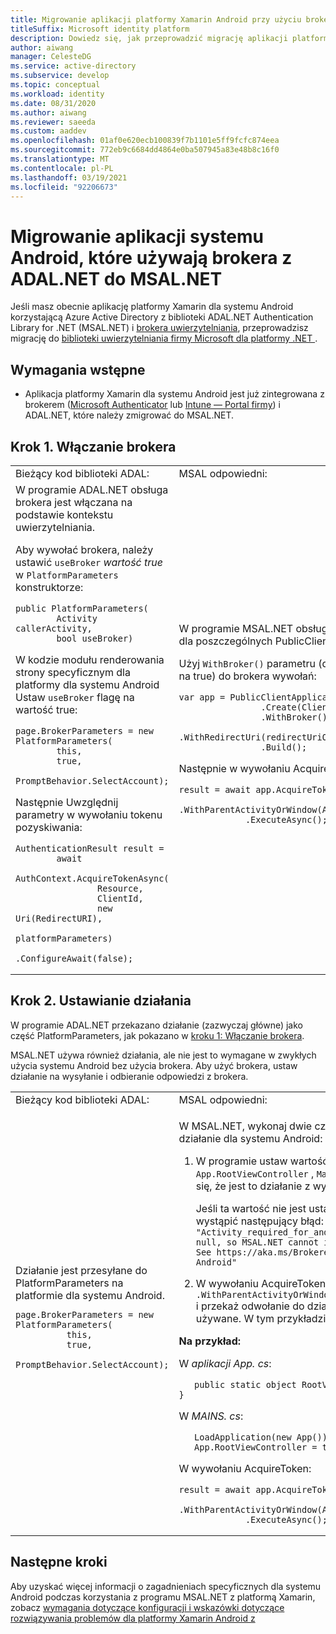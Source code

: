 ```yaml
---
title: Migrowanie aplikacji platformy Xamarin Android przy użyciu brokerów do MSAL.NET
titleSuffix: Microsoft identity platform
description: Dowiedz się, jak przeprowadzić migrację aplikacji platformy Xamarin dla systemu Android, które używają Microsoft Authenticator lub Intune — Portal firmy z ADAL.NET do MSAL.NET.
author: aiwang
manager: CelesteDG
ms.service: active-directory
ms.subservice: develop
ms.topic: conceptual
ms.workload: identity
ms.date: 08/31/2020
ms.author: aiwang
ms.reviewer: saeeda
ms.custom: aaddev
ms.openlocfilehash: 01af0e620ecb100839f7b1101e5ff9fcfc874eea
ms.sourcegitcommit: 772eb9c6684dd4864e0ba507945a83e48b8c16f0
ms.translationtype: MT
ms.contentlocale: pl-PL
ms.lasthandoff: 03/19/2021
ms.locfileid: "92206673"
---
```

# <a name="migrate-android-applications-that-use-a-broker-from-adalnet-to-msalnet"></a>Migrowanie aplikacji systemu Android, które używają brokera z ADAL.NET do MSAL.NET

Jeśli masz obecnie aplikację platformy Xamarin dla systemu Android korzystającą Azure Active Directory z biblioteki ADAL.NET Authentication Library for .NET (MSAL.NET) i [brokera uwierzytelniania](msal-android-single-sign-on.md), przeprowadzisz migrację do [biblioteki uwierzytelniania firmy Microsoft dla platformy .NET ](msal-overview.md) .

## <a name="prerequisites"></a>Wymagania wstępne

* Aplikacja platformy Xamarin dla systemu Android jest już zintegrowana z brokerem ([Microsoft Authenticator](https://play.google.com/store/apps/details?id=com.azure.authenticator) lub [Intune — Portal firmy](https://play.google.com/store/apps/details?id=com.microsoft.windowsintune.companyportal)) i ADAL.NET, które należy zmigrować do MSAL.NET.

## <a name="step-1-enable-the-broker"></a>Krok 1. Włączanie brokera

<table>
<tr><td>Bieżący kod biblioteki ADAL:</td><td>MSAL odpowiedni:</td></tr>
<tr><td>
W programie ADAL.NET obsługa brokera jest włączana na podstawie kontekstu uwierzytelniania.

Aby wywołać brokera, należy ustawić `useBroker` *wartość true* w `PlatformParameters` konstruktorze:

```CSharp
public PlatformParameters(
        Activity callerActivity,
        bool useBroker)
```

W kodzie modułu renderowania strony specyficznym dla platformy dla systemu Android Ustaw `useBroker` flagę na wartość true:

```CSharp
page.BrokerParameters = new PlatformParameters(
        this,
        true,
        PromptBehavior.SelectAccount);
```

Następnie Uwzględnij parametry w wywołaniu tokenu pozyskiwania:

```CSharp
AuthenticationResult result =
        await
            AuthContext.AcquireTokenAsync(
                Resource,
                ClientId,
                new Uri(RedirectURI),
                platformParameters)
                .ConfigureAwait(false);
```

</td><td>
W programie MSAL.NET obsługa brokera jest włączana dla poszczególnych PublicClientApplication.

Użyj `WithBroker()` parametru (domyślnie ustawionego na true) do brokera wywołań:

```CSharp
var app = PublicClientApplicationBuilder
                .Create(ClientId)
                .WithBroker()
                .WithRedirectUri(redirectUriOnAndroid)
                .Build();
```

Następnie w wywołaniu AcquireToken:

```CSharp
result = await app.AcquireTokenInteractive(scopes)
             .WithParentActivityOrWindow(App.RootViewController)
             .ExecuteAsync();
```
</table>

## <a name="step-2-set-an-activity"></a>Krok 2. Ustawianie działania

W programie ADAL.NET przekazano działanie (zazwyczaj główne) jako część PlatformParameters, jak pokazano w [kroku 1: Włączanie brokera](#step-1-enable-the-broker).

MSAL.NET używa również działania, ale nie jest to wymagane w zwykłych użycia systemu Android bez użycia brokera. Aby użyć brokera, ustaw działanie na wysyłanie i odbieranie odpowiedzi z brokera.

<table>
<tr><td>Bieżący kod biblioteki ADAL:</td><td>MSAL odpowiedni:</td></tr>
<tr><td>
Działanie jest przesyłane do PlatformParameters na platformie dla systemu Android.

```CSharp
page.BrokerParameters = new PlatformParameters(
          this,
          true,
          PromptBehavior.SelectAccount);
```
</td><td>

W MSAL.NET, wykonaj dwie czynności, aby ustawić działanie dla systemu Android:

1. W programie ustaw wartość na na `MainActivity.cs` `App.RootViewController`  , `MainActivity` Aby upewnić się, że jest to działanie z wywołaniem do brokera.

    Jeśli ta wartość nie jest ustawiona poprawnie, może wystąpić następujący błąd: `"Activity_required_for_android_broker":"Activity is null, so MSAL.NET cannot invoke the Android broker. See https://aka.ms/Brokered-Authentication-for-Android"`

1. W wywołaniu AcquireTokenInteractive Użyj `.WithParentActivityOrWindow(App.RootViewController)` i przekaż odwołanie do działania, które będzie używane. W tym przykładzie zostanie użyte główne.

**Na przykład:**

W *aplikacji App. cs*:

```CSharp
   public static object RootViewController { get; set; }
```

W *MAINS. cs*:

```CSharp
   LoadApplication(new App());
   App.RootViewController = this;
```

W wywołaniu AcquireToken:

```CSharp
result = await app.AcquireTokenInteractive(scopes)
             .WithParentActivityOrWindow(App.RootViewController)
             .ExecuteAsync();
```
</table>

## <a name="next-steps"></a>Następne kroki

Aby uzyskać więcej informacji o zagadnieniach specyficznych dla systemu Android podczas korzystania z programu MSAL.NET z platformą Xamarin, zobacz [wymagania dotyczące konfiguracji i wskazówki dotyczące rozwiązywania problemów dla platformy Xamarin Android z](msal-net-xamarin-android-considerations.md)